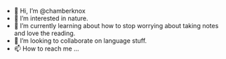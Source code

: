 - 👋 Hi, I’m @chamberknox
- 👀 I’m interested in nature.
- 🌱 I’m currently learning about how to stop worrying about taking notes and love the reading.
- 💞️ I’m looking to collaborate on language stuff.
- 📫 How to reach me ...

<!---
chamberknox/chamberknox is a ✨ special ✨ repository because its `README.md` (this file) appears on your GitHub profile.
You can click the Preview link to take a look at your changes.
--->
